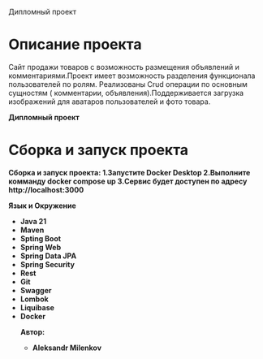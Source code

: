 Дипломный проект

<h1 align="left">Описание проекта</h1>

Сайт продажи товаров с возможность размещения объявлений и комментариями.Проект имеет возможность разделения  функционала пользователей по ролям.
Реализованы Crud операции по основным сущностям ( комментарии, объявления).Поддерживается загрузка изображений для аватаров пользователей и фото товара.
 <p><strong>


 
Дипломный проект
<h1 align="left">Сборка и запуск проекта</h1>
Сборка и запуск проекта:
1.Запустите Docker Desktop
2.Выполните комманду docker compose up
3.Сервис будет доступен по адресу http://localhost:3000


  <p><strong>Язык и Окружение</strong></p>
<ul>
   <li>Java 21</li>
   <li>Maven</li>
   <li>Spting Boot</li>
   <li>Spring Web</li>
   <li>Spring Data JPA</li>
   <li>Spring Security</li>
   <li>Rest</li>
   <li>Git</li>
   <li>Swagger</li>
   <li>Lombok</li>
   <li>Liquibase</li>
   <li>Docker</li>

<p><strong>Автор:</strong></p>
<ul>
   <li>Aleksandr Milenkov</li>

</ul>

